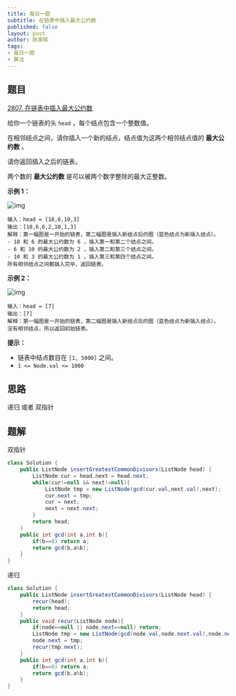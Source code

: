 ```yaml
---
title: 每日一题
subtitle: 在链表中插入最大公约数
published: false
layout: post
author: 陈家辉
tags:
- 每日一题
- 算法
---
```


## 题目

[2807. 在链表中插入最大公约数](https://leetcode.cn/problems/insert-greatest-common-divisors-in-linked-list/)

给你一个链表的头 `head` ，每个结点包含一个整数值。

在相邻结点之间，请你插入一个新的结点，结点值为这两个相邻结点值的 **最大公约数** 。

请你返回插入之后的链表。

两个数的 **最大公约数** 是可以被两个数字整除的最大正整数。

 

**示例 1：**

![img](https://assets.leetcode.com/uploads/2023/07/18/ex1_copy.png)

```
输入：head = [18,6,10,3]
输出：[18,6,6,2,10,1,3]
解释：第一幅图是一开始的链表，第二幅图是插入新结点后的图（蓝色结点为新插入结点）。
- 18 和 6 的最大公约数为 6 ，插入第一和第二个结点之间。
- 6 和 10 的最大公约数为 2 ，插入第二和第三个结点之间。
- 10 和 3 的最大公约数为 1 ，插入第三和第四个结点之间。
所有相邻结点之间都插入完毕，返回链表。
```

**示例 2：**

![img](https://assets.leetcode.com/uploads/2023/07/18/ex2_copy1.png)

```
输入：head = [7]
输出：[7]
解释：第一幅图是一开始的链表，第二幅图是插入新结点后的图（蓝色结点为新插入结点）。
没有相邻结点，所以返回初始链表。
```

 

**提示：**

- 链表中结点数目在 `[1, 5000]` 之间。
- `1 <= Node.val <= 1000`

## 思路

递归 或者 双指针

## 题解

双指针

```java
class Solution {
    public ListNode insertGreatestCommonDivisors(ListNode head) {
        ListNode cur = head,next = head.next;
        while(cur!=null && next!=null){
            ListNode tmp = new ListNode(gcd(cur.val,next.val),next);
            cur.next = tmp;
            cur = next;
            next = next.next;
        }
        return head;
    }
    public int gcd(int a,int b){
        if(b==0) return a;
        return gcd(b,a%b);
    }
}
```

递归

```java
class Solution {
    public ListNode insertGreatestCommonDivisors(ListNode head) {
        recur(head);
        return head;
    }
    public void recur(ListNode node){
        if(node==null || node.next==null) return;
        ListNode tmp = new ListNode(gcd(node.val,node.next.val),node.next);
        node.next = tmp;
        recur(tmp.next);
    }
    public int gcd(int a,int b){
        if(b==0) return a;
        return gcd(b,a%b);
    }
}
```

